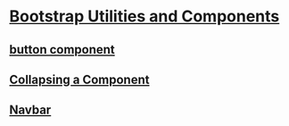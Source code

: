 # [Bootstrap Utilities and Components]()
## [button component](https://getbootstrap.com/docs/4.2/components/buttons/#examples)
## [Collapsing a Component](https://getbootstrap.com/docs/4.2/components/collapse/)
## [Navbar]()
